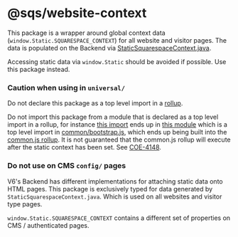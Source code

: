 # @sqs/website-context

This package is a wrapper around global context data (`window.Static.SQUARESPACE_CONTEXT`) for all website and visitor pages.
The data is populated on the Backend via [StaticSquarespaceContext.java](/site-server/src/main/java/com/squarespace/v6/template/contexts/statics/StaticSquarespaceContext.java).

Accessing static data via `window.Static` should be avoided if possible. Use this package instead.

### Caution when using in `universal/`
Do not declare this package as a top level import in a [rollup](https://github.com/sqsp/config-frontend/blob/d9b05ab118bc9c8b776eab2bb3cb5275fc10ac8c/docs/rollup-system.md).  

Do not import this package from a module that is declared as a top level import in a rollup, for instance
[this import](https://github.com/sqsp/config-frontend/pull/11157/files#diff-d933945894d1431f1120a86cd44688689c8a59f9722e47bf7472a760944d5837R2)
ends up in [this module](https://github.com/sqsp/config-frontend/pull/11157/files#diff-e82cff5febfff868c6791df7e243a084eb85b410a56ae96abc277b5a70ede8abR6)
which is a top level import in [common/bootstrap.js](https://github.com/sqsp/config-frontend/blob/d9b05ab118bc9c8b776eab2bb3cb5275fc10ac8c/site-server/src/main/webapp/universal/src/common/bootstrap.js#L58), which ends up being built into the [common.js rollup](https://github.com/sqsp/config-frontend/blob/d9b05ab118bc9c8b776eab2bb3cb5275fc10ac8c/site-server/src/main/webapp/universal/scripts-v6/common.js#L24).
It is not guaranteed that the common.js rollup will execute after the static context has been set.  See [COE-4148](https://docs.google.com/document/d/1cuN6U2G4r73n5a0hFPOs64G99pWT53fvrfAqMENMA2E/edit).

### Do not use on CMS `config/` pages

V6's Backend has different implementations for attaching static data onto HTML pages. This package is exclusively typed for data generated by `StaticSquarespaceContext.java`. Which is used on all websites and visitor type pages. 

`window.Static.SQUARESPACE_CONTEXT` contains a different set of properties on CMS / authenticated pages.
